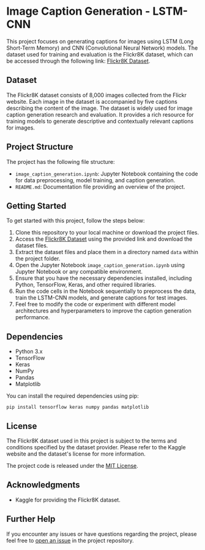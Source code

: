 # Image Caption Generation - LSTM-CNN

This project focuses on generating captions for images using LSTM (Long Short-Term Memory) and CNN (Convolutional Neural Network) models. The dataset used for training and evaluation is the Flickr8K dataset, which can be accessed through the following link: [Flickr8K Dataset](https://www.kaggle.com/account/login?titleType=dataset-downloads&showDatasetDownloadSkip=False&messageId=datasetsWelcome&returnUrl=%2Fdatasets%2Fadityajn105%2Fflickr8k%2Fversions%2F1%3Fresource%3Ddownload).

## Dataset

The Flickr8K dataset consists of 8,000 images collected from the Flickr website. Each image in the dataset is accompanied by five captions describing the content of the image. The dataset is widely used for image caption generation research and evaluation. It provides a rich resource for training models to generate descriptive and contextually relevant captions for images.


## Project Structure

The project has the following file structure:

- `image_caption_generation.ipynb`: Jupyter Notebook containing the code for data preprocessing, model training, and caption generation.
- `README.md`: Documentation file providing an overview of the project.

## Getting Started

To get started with this project, follow the steps below:

1. Clone this repository to your local machine or download the project files.
2. Access the [Flickr8K Dataset](https://www.kaggle.com/account/login?titleType=dataset-downloads&showDatasetDownloadSkip=False&messageId=datasetsWelcome&returnUrl=%2Fdatasets%2Fadityajn105%2Fflickr8k%2Fversions%2F1%3Fresource%3Ddownload) using the provided link and download the dataset files.
3. Extract the dataset files and place them in a directory named `data` within the project folder.
4. Open the Jupyter Notebook `image_caption_generation.ipynb` using Jupyter Notebook or any compatible environment.
5. Ensure that you have the necessary dependencies installed, including Python, TensorFlow, Keras, and other required libraries.
6. Run the code cells in the Notebook sequentially to preprocess the data, train the LSTM-CNN models, and generate captions for test images.
7. Feel free to modify the code or experiment with different model architectures and hyperparameters to improve the caption generation performance.

## Dependencies

- Python 3.x
- TensorFlow
- Keras
- NumPy
- Pandas
- Matplotlib

You can install the required dependencies using pip:

```
pip install tensorflow keras numpy pandas matplotlib
```

## License

The Flickr8K dataset used in this project is subject to the terms and conditions specified by the dataset provider. Please refer to the Kaggle website and the dataset's license for more information.

The project code is released under the [MIT License](https://opensource.org/licenses/MIT).

## Acknowledgments

- Kaggle for providing the Flickr8K dataset.

## Further Help

If you encounter any issues or have questions regarding the project, please feel free to [open an issue](https://github.com/SarahEldreny/image-caption-generation-lstm-cnn/issues) in the project repository.
